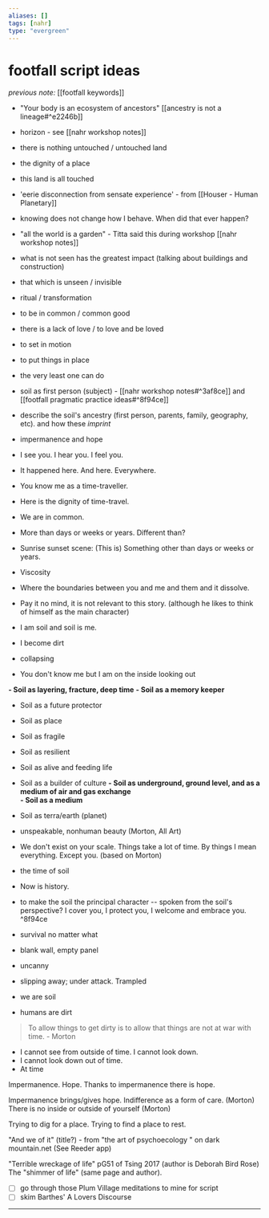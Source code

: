```yaml
---
aliases: []
tags: [nahr]
type: "evergreen"
---
```


# footfall script ideas

_previous note:_ [[footfall keywords]]

- "Your body is an ecosystem of ancestors" [[ancestry is not a lineage#^e2246b]]
- horizon - see [[nahr workshop notes]]
- there is nothing untouched / untouched land
- the dignity of a place 
- this land is all touched
- 'eerie disconnection from sensate experience' - from [[Houser - Human Planetary]]
- knowing does not change how I behave. When did that ever happen? 
- "all the world is a garden" - Titta said this during workshop [[nahr workshop notes]]
- what is not seen has the greatest impact (talking about buildings and construction)
- that which is unseen / invisible
- ritual / transformation
- to be in common / common good
- there is a lack of love / to love and be loved
- to set in motion 
- to put things in place
- the very least one can do
- soil as first person (subject) - [[nahr workshop notes#^3af8ce]] and [[footfall pragmatic practice ideas#^8f94ce]]
- describe the soil's ancestry (first person, parents, family, geography, etc). and how these _imprint_
- impermanence and hope
- I see you. I hear you. I feel you.
- It happened here. And here. Everywhere.
- You know me as a time-traveller.
- Here is the dignity of time-travel.
- We are in common.

- More than days or weeks or years. Different than?
- Sunrise sunset scene: (This is) Something other than days or weeks or years. 
- Viscosity 
- Where the boundaries between you and me and them and it dissolve. 
- Pay it no mind, it is not relevant to this story. (although he likes to think of himself as the main character)
- I am soil and soil is me.
- I become dirt
- collapsing
- You don't know me but I am on the inside looking out

**- Soil as layering, fracture, deep time**
**- Soil as a memory keeper**
- Soil as a future protector
- Soil as place
- Soil as fragile  
- Soil as resilient
- Soil as alive and feeding life  
- Soil as a builder of culture
**- Soil as underground, ground level, and as a medium of air and gas exchange**  
**- Soil as a medium**
- Soil as terra/earth (planet)


- unspeakable, nonhuman beauty (Morton, All Art)
- We don't exist on your scale. Things take a lot of time. By things I mean everything. Except you. (based on Morton)
- the time of soil
- Now is history. 

- to make the soil the principal character -- spoken from the soil's perspective? I cover you, I protect you, I welcome and embrace you.  ^8f94ce
- survival no matter what
- blank wall, empty panel 
- uncanny
- slipping away; under attack. Trampled

- we are soil
- humans are dirt

> To allow things to get dirty is to allow that things are not at war with time. - Morton

- I cannot see from outside of time. I cannot look down. 
- I cannot look down out of time. 
- At time

Impermanence. Hope. Thanks to impermanence there is hope. 

Impermanence brings/gives hope. 
Indifference as a form of care. (Morton)
There is no inside or outside of yourself (Morton)

Trying to dig for a place. 
Trying to find a place to rest. 

"And we of it" (title?) - from "the art of psychoecology " on dark mountain.net
(See Reeder app)

"Terrible wreckage of life" pG51 of Tsing 2017 (author is Deborah Bird Rose)
The "shimmer of life" (same page and author). 

- [ ] go through those Plum Village meditations to mine for script
- [ ] skim Barthes' A Lovers Discourse

---






